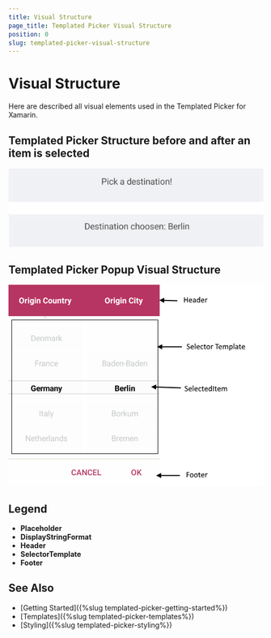 ```yaml
---
title: Visual Structure
page_title: Templated Picker Visual Structure
position: 0
slug: templated-picker-visual-structure
---
```


# Visual Structure

Here are described all visual elements used in the Templated Picker for Xamarin.

## Templated Picker Structure before and after an item is selected

![List Picker Visual Structure](images/templatedpicker_structure_placeholder_display.png "Visual elements of Templated Picker control")

## Templated Picker Popup Visual Structure

![Chart Visual Structure](images/templated_picker_visual_structure.png "Visual elements of Templated Picker Popup")

## Legend

- **Placeholder** 
- **DisplayStringFormat** 
- **Header**
- **SelectorTemplate**
- **Footer**

## See Also

- [Getting Started]({%slug templated-picker-getting-started%})
- [Templates]({%slug templated-picker-templates%})
- [Styling]({%slug templated-picker-styling%})